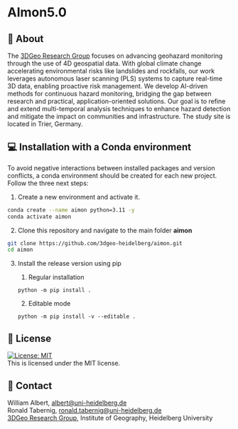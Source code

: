 # AImon5.0

## 📖 About

The [3DGeo Research Group](https://www.geog.uni-heidelberg.de/en/3dgeo) focuses on advancing geohazard monitoring through the use of 4D geospatial data. With global climate change accelerating environmental risks like landslides and rockfalls, our work leverages autonomous laser scanning (PLS) systems to capture real-time 3D data, enabling proactive risk management. We develop AI-driven methods for continuous hazard monitoring, bridging the gap between research and practical, application-oriented solutions. Our goal is to refine and extend multi-temporal analysis techniques to enhance hazard detection and mitigate the impact on communities and infrastructure. The study site is located in Trier, Germany.

## 💻 Installation with a Conda environment

To avoid negative interactions between installed packages and version conflicts, a conda environment should be created for each new project. Follow the three next steps:

1. Create a new environment and activate it.
```bash
conda create --name aimon python=3.11 -y
conda activate aimon

```

2. Clone this repository and navigate to the main folder **aimon**
```bash
git clone https://github.com/3dgeo-heidelberg/aimon.git
cd aimon
```

3. Install the release version using pip
    1. Regular installation

    ```
    python -m pip install .
    ```

    2. Editable mode

    ```
    python -m pip install -v --editable .
    ```

## 📜 License
[![License: MIT](https://img.shields.io/badge/License-MIT-yellow.svg)](https://opensource.org/licenses/MIT)\
This is licensed under the MIT license.

## 📧 Contact

William Albert, albert@uni-heidelberg.de \
Ronald Tabernig, ronald.tabernig@uni-heidelberg.de \
[3DGeo Research Group](https://www.geog.uni-heidelberg.de/en/3dgeo), Institute of Geography, Heidelberg University